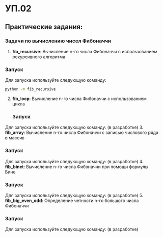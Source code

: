 # УП.02
## Практические задания:
### Задачи по вычислению чисел Фибоначчи
1. **fib_recursive**: Вычисление n-го числа Фибоначчи с использованием рекурсивного алгоритма
  ### Запуск 
  Для запуска используйте следующую команду:
  ```bash
python -m fib_recursive
```
2. **fib_loop**: Вычисление n-го числа Фибоначчи с использованием цикла
   ### Запуск 
  Для запуска используйте следующую команду: (в разработке)
3. **fib_array**: Вычисление n-го числа Фибоначчи с записью числового ряда в массив
### Запуск 
  Для запуска используйте следующую команду: (в разработке)
4. **fib_binet**: Вычисление n-го числа Фибоначчи при помощи формулы Бине
### Запуск 
  Для запуска используйте следующую команду: (в разработке)
5. **fib_big_even_odd**: Определение четности n-го большого числа Фибоначчи
### Запуск 
  Для запуска используйте следующую команду: (в разработке)
